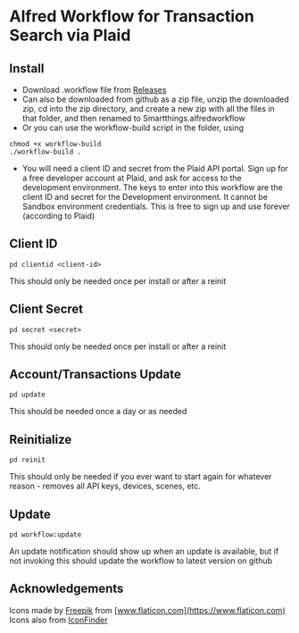 # Alfred  Workflow for Transaction Search via Plaid

## Install

* Download .workflow file from [Releases](https://github.com/schwark/alfred-plaid/releases)
* Can also be downloaded from github as a zip file, unzip the downloaded zip, cd into the zip directory, and create a new zip with all the files in that folder, and then renamed to Smartthings.alfredworkflow
* Or you can use the workflow-build script in the folder, using
```
chmod +x workflow-build
./workflow-build . 
```
* You will need a client ID and secret from the Plaid API portal. Sign up for a free developer account at Plaid, and ask for access to the development environment. The keys to enter into this workflow are the client ID and secret for the Development environment. It cannot be Sandbox environment credentials. This is free to sign up and use forever (according to Plaid)

## Client ID

```
pd clientid <client-id>
```
This should only be needed once per install or after a reinit

## Client Secret

```
pd secret <secret>
```
This should only be needed once per install or after a reinit

## Account/Transactions Update

```
pd update
```
This should be needed once a day or as needed


## Reinitialize

```
pd reinit
```
This should only be needed if you ever want to start again for whatever reason - removes all API keys, devices, scenes, etc.

## Update

```
pd workflow:update
```
An update notification should show up when an update is available, but if not invoking this should update the workflow to latest version on github

## Acknowledgements

Icons made by [Freepik](https://www.flaticon.com/authors/freepik) from [www.flaticon.com](https://www.flaticon.com)  
Icons also from [IconFinder](https://www.iconfinder.com/)